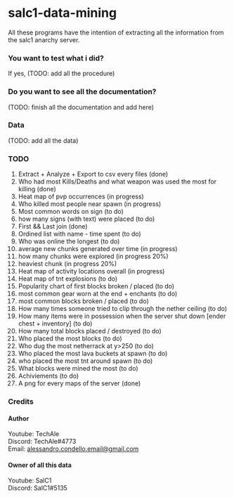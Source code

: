 # salc1-data-mining
All these programs have the intention of extracting all the information from the salc1 anarchy server. <br>
### You want to test what i did?
If yes, (TODO: add all the procedure)
### Do you want to see all the documentation?
(TODO: finish all the documentation and add here)
### Data
(TODO: add all the data)
### TODO
1) Extract + Analyze + Export to csv every files (done)
2) Who had most Kills/Deaths and what weapon was used the most for killing (done)
3) Heat map of pvp occurrences (in progress)
4) Who killed most people near spawn (in progress)
5) Most common words on sign (to do)
6) how many signs (with text) were placed (to do)
7) First && Last join (done)
8) Ordined list with name - time spent (to do)
9) Who was online the longest (to do)
10) average new chunks generated over time (in progress)
11) how many chunks were explored (in progress 20%)
12) heaviest chunk (in progress 20%)
13) Heat map of activity locations overall (in progress)
14) Heat map of tnt explosions (to do)
15) Popularity chart of first blocks broken / placed (to do)
16) most common gear worn at the end + enchants (to do)
17) most common blocks broken / placed (to do)
18) How many times someone tried to clip through the nether ceiling (to do)
19) How many items were in possession when the server shut down [ender chest + inventory] (to do)
20) How many total blocks placed / destroyed (to do)
21) Who placed the most blocks (to do)
22) Who dug the most netherrack at y>250 (to do)
23) Who placed the most lava buckets at spawn (to do)
24) who placed the most tnt around spawn (to do)
25) What blocks were mined the most (to do)
26) Achiviements (to do)
27) A png for every maps of the server (done)
### Credits
#### Author
Youtube: TechAle<br>
Discord: TechAle#4773<br>
Email: alessandro.condello.email@gmail.com
#### Owner of all this data
Youtube: SalC1<br>
Discord: SalC1#5135
